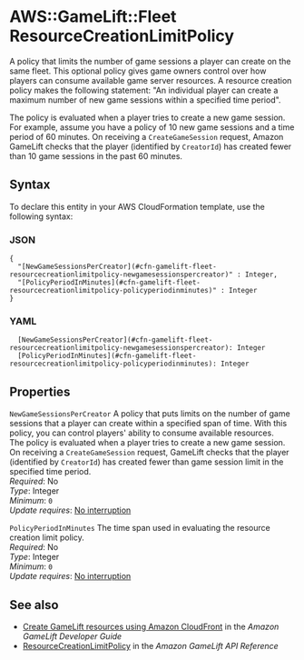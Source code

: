 # AWS::GameLift::Fleet ResourceCreationLimitPolicy<a name="aws-properties-gamelift-fleet-resourcecreationlimitpolicy"></a>

A policy that limits the number of game sessions a player can create on the same fleet\. This optional policy gives game owners control over how players can consume available game server resources\. A resource creation policy makes the following statement: "An individual player can create a maximum number of new game sessions within a specified time period"\.

The policy is evaluated when a player tries to create a new game session\. For example, assume you have a policy of 10 new game sessions and a time period of 60 minutes\. On receiving a `CreateGameSession` request, Amazon GameLift checks that the player \(identified by `CreatorId`\) has created fewer than 10 game sessions in the past 60 minutes\.

## Syntax<a name="aws-properties-gamelift-fleet-resourcecreationlimitpolicy-syntax"></a>

To declare this entity in your AWS CloudFormation template, use the following syntax:

### JSON<a name="aws-properties-gamelift-fleet-resourcecreationlimitpolicy-syntax.json"></a>

```
{
  "[NewGameSessionsPerCreator](#cfn-gamelift-fleet-resourcecreationlimitpolicy-newgamesessionspercreator)" : Integer,
  "[PolicyPeriodInMinutes](#cfn-gamelift-fleet-resourcecreationlimitpolicy-policyperiodinminutes)" : Integer
}
```

### YAML<a name="aws-properties-gamelift-fleet-resourcecreationlimitpolicy-syntax.yaml"></a>

```
  [NewGameSessionsPerCreator](#cfn-gamelift-fleet-resourcecreationlimitpolicy-newgamesessionspercreator): Integer
  [PolicyPeriodInMinutes](#cfn-gamelift-fleet-resourcecreationlimitpolicy-policyperiodinminutes): Integer
```

## Properties<a name="aws-properties-gamelift-fleet-resourcecreationlimitpolicy-properties"></a>

`NewGameSessionsPerCreator`  <a name="cfn-gamelift-fleet-resourcecreationlimitpolicy-newgamesessionspercreator"></a>
A policy that puts limits on the number of game sessions that a player can create within a specified span of time\. With this policy, you can control players' ability to consume available resources\.  
The policy is evaluated when a player tries to create a new game session\. On receiving a `CreateGameSession` request, GameLift checks that the player \(identified by `CreatorId`\) has created fewer than game session limit in the specified time period\.  
*Required*: No  
*Type*: Integer  
*Minimum*: `0`  
*Update requires*: [No interruption](https://docs.aws.amazon.com/AWSCloudFormation/latest/UserGuide/using-cfn-updating-stacks-update-behaviors.html#update-no-interrupt)

`PolicyPeriodInMinutes`  <a name="cfn-gamelift-fleet-resourcecreationlimitpolicy-policyperiodinminutes"></a>
The time span used in evaluating the resource creation limit policy\.   
*Required*: No  
*Type*: Integer  
*Minimum*: `0`  
*Update requires*: [No interruption](https://docs.aws.amazon.com/AWSCloudFormation/latest/UserGuide/using-cfn-updating-stacks-update-behaviors.html#update-no-interrupt)

## See also<a name="aws-properties-gamelift-fleet-resourcecreationlimitpolicy--seealso"></a>
+ [ Create GameLift resources using Amazon CloudFront](https://docs.aws.amazon.com/gamelift/latest/developerguide/resources-cloudformation.html) in the *Amazon GameLift Developer Guide*
+  [ResourceCreationLimitPolicy](https://docs.aws.amazon.com/gamelift/latest/apireference/API_ResourceCreationLimitPolicy.html) in the *Amazon GameLift API Reference* 


